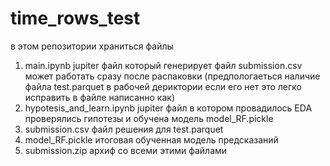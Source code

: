 # time_rows_test
в этом репозитории храниться файлы
1) main.ipynb jupiter файл который генерирует файл submission.csv может работать сразу после распаковки (предпологаеться наличие файла test.parquet в рабочей дериктории если его нет это легко исправить в файле написанно как)
2) hypotesis_and_learn.ipynb jupiter файл в котором провадилось EDA проверялись гипотезы и обучена модель model_RF.pickle
3) submission.csv файл решения для test.parquet
4) model_RF.pickle итоговая обученная модель предсказаний
5) submission.zip архиф со всеми этими файлами
